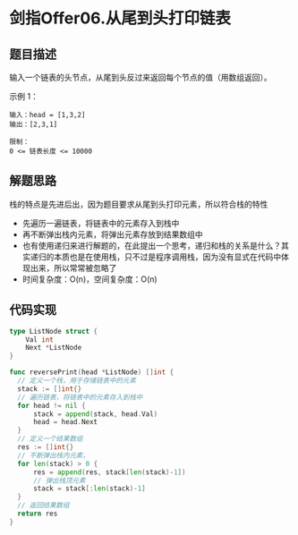 # 剑指Offer06.从尾到头打印链表

## 题目描述
输入一个链表的头节点，从尾到头反过来返回每个节点的值（用数组返回）。

示例 1：
```
输入：head = [1,3,2]
输出：[2,3,1]

限制：
0 <= 链表长度 <= 10000
```

## 解题思路
栈的特点是先进后出，因为题目要求从尾到头打印元素，所以符合栈的特性
- 先遍历一遍链表，将链表中的元素存入到栈中
- 再不断弹出栈内元素，将弹出元素存放到结果数组中
- 也有使用递归来进行解题的，在此提出一个思考，递归和栈的关系是什么？其实递归的本质也是在使用栈，只不过是程序调用栈，因为没有显式在代码中体现出来，所以常常被忽略了
- 时间复杂度：O(n)，空间复杂度：O(n)


## 代码实现
```go
type ListNode struct {
    Val int
    Next *ListNode
}

func reversePrint(head *ListNode) []int {
  // 定义一个栈，用于存储链表中的元素
  stack := []int{}
  // 遍历链表，将链表中的元素存入到栈中
  for head != nil {
      stack = append(stack, head.Val)
      head = head.Next
  }
  // 定义一个结果数组
  res := []int{}
  // 不断弹出栈内元素，
  for len(stack) > 0 {
      res = append(res, stack[len(stack)-1])
      // 弹出栈顶元素
      stack = stack[:len(stack)-1]  
  }
  // 返回结果数组
  return res
}
```

